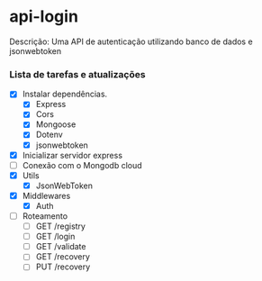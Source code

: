 # api-login

Descrição: Uma API de autenticação utilizando banco de dados e jsonwebtoken

### Lista de tarefas e atualizações

- [x] Instalar dependências.
  - [x] Express
  - [x] Cors
  - [x] Mongoose
  - [x] Dotenv
  - [x] jsonwebtoken
- [x] Inicializar servidor express
- [ ] Conexão com o Mongodb cloud
- [x] Utils
  - [x] JsonWebToken
- [x] Middlewares
  - [x] Auth
- [ ] Roteamento
  - [ ] GET /registry
  - [ ] GET /login
  - [ ] GET /validate
  - [ ] GET /recovery
  - [ ] PUT /recovery

